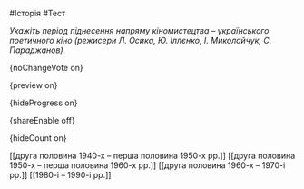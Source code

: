 #Історія #Тест

*Укажіть період піднесення напряму кіномистецтва – українського поетичного кіно (режисери Л. Осика, Ю. Іллєнко, І. Миколайчук, С. Параджанов).*

{noChangeVote on}

{preview on}

{hideProgress on}

{shareEnable off}

{hideCount on}

[[друга половина 1940-х – перша половина 1950-х рр.]]
[[друга половина 1950-х – перша половина 1960-х рр.]]
[[друга половина 1960-х – 1970-і рр.]]
[[1980-і – 1990-і рр.]]
